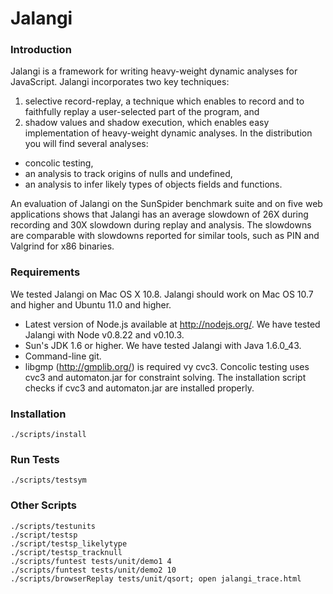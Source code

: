 Jalangi
=======
### Introduction

Jalangi is a framework for writing heavy-weight dynamic analyses for JavaScript.  Jalangi incorporates two key techniques:
1) selective record-replay, a technique which enables to record and to faithfully replay a user-selected part of the program, and
2) shadow values and shadow execution, which enables easy implementation of heavy-weight dynamic analyses.  In the distribution
you will find several analyses:

  * concolic testing,
  * an analysis to track origins of nulls and undefined,
  * an analysis to infer likely types of objects fields and functions.

An evaluation of Jalangi on the SunSpider benchmark suite and on five web applications shows that
Jalangi has an average slowdown of 26X during recording and 30X slowdown during replay and analysis. The slowdowns are comparable with slowdowns reported for similar
tools, such as PIN and Valgrind for x86 binaries.


### Requirements

We tested Jalangi on Mac OS X 10.8.  Jalangi should work on Mac OS 10.7 and higher and Ubuntu 11.0 and higher.

  * Latest version of Node.js available at http://nodejs.org/.  We have tested Jalangi with Node v0.8.22 and v0.10.3.
  * Sun's JDK 1.6 or higher.  We have tested Jalangi with Java 1.6.0_43.
  * Command-line git.
  * libgmp (http://gmplib.org/) is required vy cvc3.  Concolic testing uses cvc3 and automaton.jar for constraint solving. The installation script checks if cvc3 and automaton.jar are installed properly.

### Installation

    ./scripts/install

### Run Tests

    ./scripts/testsym

### Other Scripts

    ./scripts/testunits
    ./script/testsp
    ./script/testsp_likelytype
    ./script/testsp_tracknull
    ./scripts/funtest tests/unit/demo1 4
    ./scripts/funtest tests/unit/demo2 10
    ./scripts/browserReplay tests/unit/qsort; open jalangi_trace.html






